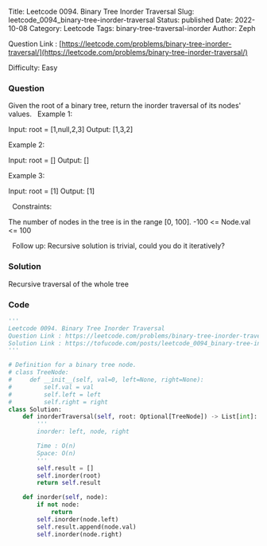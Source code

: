 Title: Leetcode 0094. Binary Tree Inorder Traversal
Slug: leetcode_0094_binary-tree-inorder-traversal
Status: published
Date: 2022-10-08
Category: Leetcode
Tags: binary-tree-traversal-inorder
Author: Zeph

Question Link : [https://leetcode.com/problems/binary-tree-inorder-traversal/](https://leetcode.com/problems/binary-tree-inorder-traversal/)

Difficulty: Easy

### Question
Given the root of a binary tree, return the inorder traversal of its nodes' values.
 
Example 1:


Input: root = [1,null,2,3]
Output: [1,3,2]

Example 2:

Input: root = []
Output: []

Example 3:

Input: root = [1]
Output: [1]

 
Constraints:

The number of nodes in the tree is in the range [0, 100].
-100 <= Node.val <= 100

 
Follow up: Recursive solution is trivial, could you do it iteratively?

### Solution

Recursive traversal of the whole tree 


### Code
```python
'''
Leetcode 0094. Binary Tree Inorder Traversal
Question Link : https://leetcode.com/problems/binary-tree-inorder-traversal/
Solution Link : https://tofucode.com/posts/leetcode_0094_binary-tree-inorder-traversal.html
'''

# Definition for a binary tree node.
# class TreeNode:
#     def __init__(self, val=0, left=None, right=None):
#         self.val = val
#         self.left = left
#         self.right = right
class Solution:
    def inorderTraversal(self, root: Optional[TreeNode]) -> List[int]:
        '''
        inorder: left, node, right

        Time : O(n)
        Space: O(n)
        '''
        self.result = []
        self.inorder(root)
        return self.result

    def inorder(self, node):
        if not node:
            return
        self.inorder(node.left)
        self.result.append(node.val)
        self.inorder(node.right)

```


